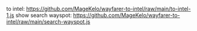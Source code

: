 to intel: https://github.com/MageKelo/wayfarer-to-intel/raw/main/to-intel-1.js
show search wayspot: https://github.com/MageKelo/wayfarer-to-intel/raw/main/search-wayspot.js
